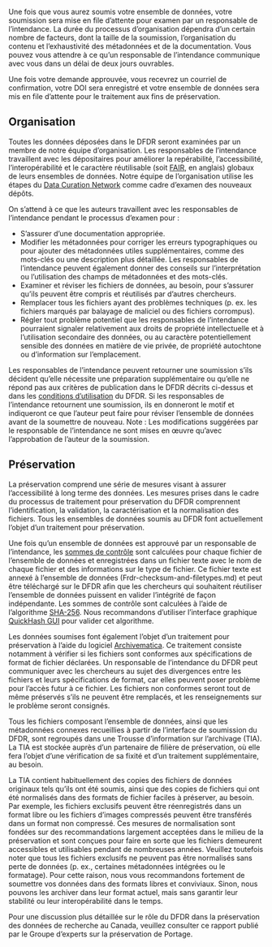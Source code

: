 Une fois que vous aurez soumis votre ensemble de données, votre soumission sera mise en file d’attente pour examen par un responsable de l’intendance. La durée du processus d’organisation dépendra d’un certain nombre de facteurs, dont la taille de la soumission, l’organisation du contenu et l’exhaustivité des métadonnées et de la documentation. Vous pouvez vous attendre à ce qu’un responsable de l’intendance communique avec vous dans un délai de deux jours ouvrables. 

Une fois votre demande approuvée, vous recevrez un courriel de confirmation, votre DOI sera enregistré et votre ensemble de données sera mis en file d’attente pour le traitement aux fins de préservation. 

## Organisation

Toutes les données déposées dans le DFDR seront examinées par un membre de notre équipe d’organisation. Les responsables de l’intendance travaillent avec les dépositaires pour améliorer la repérabilité, l’accessibilité, l’interopérabilité et le caractère réutilisable (soit [FAIR](https://doi.org/10.1038/sdata.2016.18), en anglais) globaux de leurs ensembles de données. Notre équipe de l’organisation utilise les étapes du [Data Curation Network](https://datacurationnetwork.org/curator-resources/) comme cadre d’examen des nouveaux dépôts.

On s’attend à ce que les auteurs travaillent avec les responsables de l’intendance pendant le processus d’examen pour :

* S’assurer d’une documentation appropriée.
* Modifier les métadonnées pour corriger les erreurs typographiques ou pour ajouter des métadonnées utiles supplémentaires, comme des mots-clés ou une description plus détaillée. Les responsables de l’intendance peuvent également donner des conseils sur l’interprétation ou l’utilisation des champs de métadonnées et des mots-clés.
* Examiner et réviser les fichiers de données, au besoin, pour s’assurer qu’ils peuvent être compris et réutilisés par d’autres chercheurs. 
* Remplacer tous les fichiers ayant des problèmes techniques (p. ex. les fichiers marqués par balayage de maliciel ou des fichiers corrompus).
* Régler tout problème potentiel que les responsables de l’intendance pourraient signaler relativement aux droits de propriété intellectuelle et à l’utilisation secondaire des données, ou au caractère potentiellement sensible des données en matière de vie privée, de propriété autochtone ou d’information sur l’emplacement.

Les responsables de l’intendance peuvent retourner une soumission s’ils décident qu’elle nécessite une préparation supplémentaire ou qu’elle ne répond pas aux critères de publication dans le DFDR décrits ci-dessus et dans les [conditions d’utilisation](conditions_d'utilisation.md) du DFDR. Si les responsables de l’intendance retournent une soumission, ils en donneront le motif et indiqueront ce que l’auteur peut faire pour réviser l’ensemble de données avant de la soumettre de nouveau. 
Note : Les modifications suggérées par le responsable de l’intendance ne sont mises en œuvre qu’avec l’approbation de l’auteur de la soumission.

## Préservation

La préservation comprend une série de mesures visant à assurer l’accessibilité à long terme des données. Les mesures prises dans le cadre du processus de traitement pour préservation du DFDR comprennent l’identification, la validation, la caractérisation et la normalisation des fichiers. Tous les ensembles de données soumis au DFDR font actuellement l’objet d’un traitement pour préservation.

Une fois qu’un ensemble de données est approuvé par un responsable de l’intendance, les [sommes de contrôle](https://fr.wikipedia.org/wiki/Somme_de_contr%C3%B4le) sont calculées pour chaque fichier de l’ensemble de données et enregistrées dans un fichier texte avec le nom de chaque fichier et des informations sur le type de fichier. Ce fichier texte est annexé à l’ensemble de données (Frdr-checksum-and-filetypes.md) et peut être téléchargé sur le DFDR afin que les chercheurs qui souhaitent réutiliser l’ensemble de données puissent en valider l’intégrité de façon indépendante. Les sommes de contrôle sont calculées à l’aide de l’algorithme [SHA-256](https://fr.wikipedia.org/wiki/SHA-2). Nous recommandons d’utiliser l’interface graphique [QuickHash GUI](https://www.quickhash-gui.org/) pour valider cet algorithme.

Les données soumises font également l’objet d’un traitement pour préservation à l’aide du logiciel [Archivematica](https://www.archivematica.org/fr/). Ce traitement consiste notamment à vérifier si les fichiers sont conformes aux spécifications de format de fichier déclarées. Un responsable de l’intendance du DFDR peut communiquer avec les chercheurs au sujet des divergences entre les fichiers et leurs spécifications de format, car elles peuvent poser problème pour l’accès futur à ce fichier. Les fichiers non conformes seront tout de même préservés s’ils ne peuvent être remplacés, et les renseignements sur le problème seront consignés.

Tous les fichiers composant l’ensemble de données, ainsi que les métadonnées connexes recueillies à partir de l’interface de soumission du DFDR, sont regroupés dans une Trousse d’information sur l’archivage (TIA). La TIA est stockée auprès d’un partenaire de filière de préservation, où elle fera l’objet d’une vérification de sa fixité et d’un traitement supplémentaire, au besoin. 

La TIA contient habituellement des copies des fichiers de données originaux tels qu’ils ont été soumis, ainsi que des copies de fichiers qui ont été normalisés dans des formats de fichier faciles à préserver, au besoin. Par exemple, les fichiers exclusifs peuvent être réenregistrés dans un format libre ou les fichiers d’images compressés peuvent être transférés dans un format non compressé. Ces mesures de normalisation sont fondées sur des recommandations largement acceptées dans le milieu de la préservation et sont conçues pour faire en sorte que les fichiers demeurent accessibles et utilisables pendant de nombreuses années. Veuillez toutefois noter que tous les fichiers exclusifs ne peuvent pas être normalisés sans perte de données (p. ex., certaines métadonnées intégrées ou le formatage). Pour cette raison, nous vous recommandons fortement de soumettre vos données dans des formats libres et conviviaux. Sinon, nous pouvons les archiver dans leur format actuel, mais sans garantir leur stabilité ou leur interopérabilité dans le temps.

Pour une discussion plus détaillée sur le rôle du DFDR dans la préservation des données de recherche au Canada, veuillez consulter ce rapport publié par le Groupe d’experts sur la préservation de Portage.
